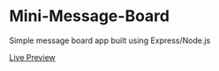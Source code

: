 # Mini-Message-Board

Simple message board app built using Express/Node.js

[Live Preview](https://damp-crag-41083.herokuapp.com/)
